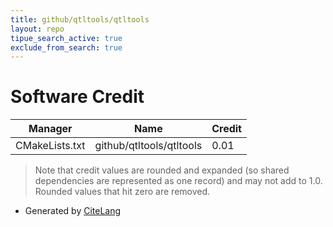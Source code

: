 ```yaml
---
title: github/qtltools/qtltools
layout: repo
tipue_search_active: true
exclude_from_search: true
---
```

# Software Credit

|Manager|Name|Credit|
|-------|----|------|
|CMakeLists.txt|github/qtltools/qtltools|0.01|


> Note that credit values are rounded and expanded (so shared dependencies are represented as one record) and may not add to 1.0. Rounded values that hit zero are removed.


- Generated by [CiteLang](https://github.com/vsoch/citelang)
